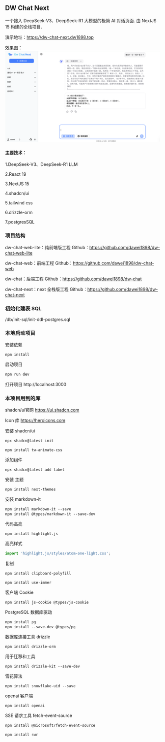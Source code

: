 ## DW Chat Next

一个接入 DeepSeek-V3、DeepSeek-R1 大模型的极简 AI 对话页面. 
由 NextJS 15 构建的全栈项目.


演示地址：https://dw-chat-next.dw1898.top

效果图：
![demo1.png](public/demo1.png)



#### 主要技术：

1.DeepSeek-V3、DeepSeek-R1 LLM

2.React 19

3.NextJS 15

4.shadcn/ui

5.tailwind css

6.drizzle-orm

7.postgresSQL


### 项目结构

dw-chat-web-lite：纯前端版工程     Github：https://github.com/dawei1898/dw-chat-web-lite

dw-chat-web：前端工程        Github：https://github.com/dawei1898/dw-chat-web

dw-chat：后端工程        Github：https://github.com/dawei1898/dw-chat

dw-chat-next：next 全栈版工程      Github：https://github.com/dawei1898/dw-chat-next


### 初始化建表 SQL
/db/init-sql/init-ddl-postgres.sql

### 本地启动项目

安装依赖
```shell
npm install
```

启动项目

```bash
npm run dev
```

打开项目 http://localhost:3000




### 本项目用到的库

shadcn/ui官网  https://ui.shadcn.com

Icon 库 https://heroicons.com

安装 shadcn/ui
```shell
npx shadcn@latest init
```

```shell
npm install tw-animate-css
```

添加组件
```shell
npx shadcn@latest add label
```

安装 主题
```shell
npm install next-themes
```

安装 markdown-it
```shell
npm install markdown-it --save
npm install @types/markdown-it --save-dev
```

代码高亮
```shell
npm install highlight.js
```
高亮样式
```ts
import 'highlight.js/styles/atom-one-light.css';
```

复制
```shell
npm install clipboard-polyfill
```

```shell
npm install use-immer
```

客户端 Cookie
```shell
npm install js-cookie @types/js-cookie
```


PostgreSQL 数据库驱动

```shell
npm install pg
npm install --save-dev @types/pg
```

数据库连接工具 drizzle
```shell
npm install drizzle-orm
```

用于迁移和工具
```shell
npm install drizzle-kit --save-dev 
```

雪花算法
```shell
npm install snowflake-uid --save
```

openai 客户端
```shell
npm install openai
```


SSE 请求工具 fetch-event-source
```shell
npm install @microsoft/fetch-event-source
```

```shell
npm install swr
```